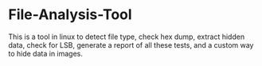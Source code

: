 # File-Analysis-Tool

This is a tool in linux to detect file type, check hex dump, extract hidden data, check for LSB, generate a report of all these tests, and a custom way to hide data in images.
